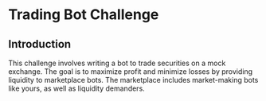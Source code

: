 # Trading Bot Challenge

## Introduction
This challenge involves writing a bot to trade securities on a mock exchange. The goal is to maximize profit and minimize losses by providing liquidity to marketplace bots. The marketplace includes market-making bots like yours, as well as liquidity demanders.

